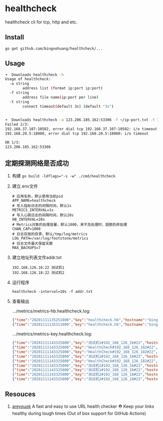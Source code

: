 # healthcheck

healthcheck cli for tcp, http and etc.

## Install

`go get github.com/bingoohuang/healthcheck/...`

## Usage

```bash
➜  Downloads healthcheck -h
Usage of healthcheck:
  -a string
    	address list (format ip:port ip:port)
  -f string
    	address file name(ip:port per line)
  -t string
    	connect timeout(default 3s) (default "3s")
    	
    	
➜  Downloads healthcheck -a 123.206.185.162:53306 -f ~/ip-port.txt -t 1s
Failed 2/3:
192.168.37.107:10502, error dial tcp 192.168.37.107:10502: i/o timeout
192.168.20.5:18080, error dial tcp 192.168.20.5:18080: i/o timeout

OK 1/3:
123.206.185.162:53306
```

## 定期探测网络是否成功

1. 构建 `go build -ldflags="-s -w" ./cmd/healthcheck`
1. 建立.env文件

    ```properties
    # 应用名称，默认使用当前pid
    APP_NAME=healthcheck
    # 写入指标日志的间隔时间，默认1s
    METRICS_INTERVAL=1s
    # 写入心跳日志的间隔时间，默认20s
    HB_INTERVAL=20s
    # Metrics对象的处理容量，默认1000，来不及处理时，超额扔弃处理
    CHAN_CAP=1000
    # 日志存放的目录，默认/tmp/log/metrics
    LOG_PATH=/var/log/footstone/metrics
    # 日志文件最大保留天数
    MAX_BACKUPS=7
    ```

1. 建立地址列表文件addr.txt

    ```
    192.168.126.16:22 测试机1
    192.168.126.18:22 测试机2
    ```

1. 运行程序

    `healthcheck -interval=10s -f addr.txt`

1. 查看输出

    .../metrics/metrics-hb.healthcheck.log:
    
    ```json
    {"time":"20201111135251000","key":"healthcheck.hb","hostname":"bingoobjcadeMacBook-Pro.local","logtype":"HB","v1":1,"v2":0,"min":0,"max":0}
    {"time":"20201111135311000","key":"healthcheck.hb","hostname":"bingoobjcadeMacBook-Pro.local","logtype":"HB","v1":1,"v2":0,"min":0,"max":0}
    ```
    
    .../metrics/metrics-key.healthcheck.log:
    
    ```json
    {"time":"20201111143325000","key":"测试机1#192_168_126_16#22","hostname":"bingoobjcadeMacBook-Pro.local","logtype":"SUCCESS_RATE","v1":1,"v2":1,"min":100,"max":100}
    {"time":"20201111143325000","key":"HealthCheck#192_168_126_182#22","hostname":"bingoobjcadeMacBook-Pro.local","logtype":"QPS","v1":1,"v2":0,"min":-1,"max":-1}
    {"time":"20201111143325000","key":"HealthCheck#192_168_126_182#22","hostname":"bingoobjcadeMacBook-Pro.local","logtype":"FAIL_RATE","v1":0,"v2":1,"min":-1,"max":-1}
    {"time":"20201111143325000","key":"测试机2#192_168_126_18#22","hostname":"bingoobjcadeMacBook-Pro.local","logtype":"FAIL_RATE","v1":0,"v2":1,"min":-1,"max":-1}
    {"time":"20201111143325000","key":"HealthCheck#192_168_126_182#22","hostname":"bingoobjcadeMacBook-Pro.local","logtype":"SUCCESS_RATE","v1":1,"v2":1,"min":100,"max":100}
    {"time":"20201111143325000","key":"测试机1#192_168_126_16#22","hostname":"bingoobjcadeMacBook-Pro.local","logtype":"QPS","v1":1,"v2":0,"min":-1,"max":-1}
    {"time":"20201111143325000","key":"测试机1#192_168_126_16#22","hostname":"bingoobjcadeMacBook-Pro.local","logtype":"FAIL_RATE","v1":0,"v2":1,"min":-1,"max":-1}
    {"time":"20201111143325000","key":"测试机2#192_168_126_18#22","hostname":"bingoobjcadeMacBook-Pro.local","logtype":"SUCCESS_RATE","v1":1,"v2":1,"min":100,"max":100}
    {"time":"20201111143325000","key":"测试机2#192_168_126_18#22","hostname":"bingoobjcadeMacBook-Pro.local","logtype":"QPS","v1":1,"v2":0,"min":-1,"max":-1}
    ```

## Resouces

1. [areyouok](https://github.com/Bhupesh-V/areyouok) A fast and easy to use URL health checker ⛑️ Keep your links healthy during tough times (Out of box support for GitHub Actions)
